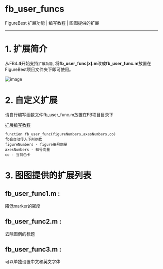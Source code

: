 # fb_user_funcs

FigureBest 扩展功能 | 编写教程 | 图图提供的扩展

---

# 1. 扩展简介

从FB4.**4**开始支持`扩展功能`, 将**fb_user_func[x].m**改成**fb_user_func.m**放置在FigureBest项目文件夹下即可使用。

![image](https://user-images.githubusercontent.com/104671948/177692067-b68d44bf-bd45-4e1c-8925-e5009efe189f.png)

# 2. 自定义扩展

请自行编写函数文件fb_user_func.m放置在FB项目目录下

[扩展编写教程](https://www.bilibili.com/video/BV1fN4y1g7Fb)

```
function fb_user_func(figureNumbers,axesNumbers,co)
fb会自动传入下列参数
figureNumbers - figure编号向量
axesNumbers - 轴号向量
co - 当前色卡
```

# 3. 图图提供的扩展列表

## fb_user_func1.m : 
降低marker的密度
## fb_user_func2.m : 
去除图例的标题
## fb_user_func3.m : 
可以单独设置中文和英文字体
